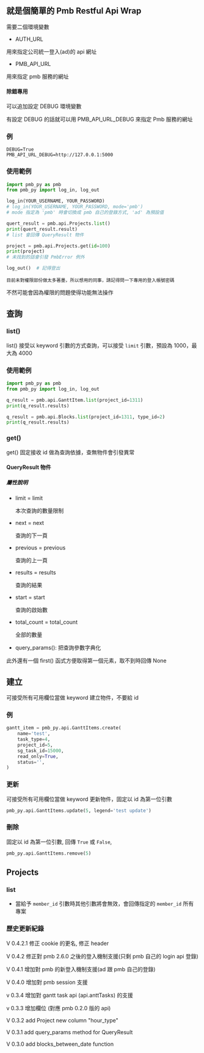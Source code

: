 ## 就是個簡單的 Pmb Restful Api Wrap

需要二個環境變數
- AUTH_URL

用來指定公司統一登入(ad)的 api 網址
- PMB_API_URL

用來指定 pmb 服務的網址

#### 除錯專用

可以追加設定 DEBUG 環境變數

有設定 DEBUG 的話就可以用 PMB_API_URL_DEBUG 來指定 Pmb 服務的網址
### 例
```env
DEBUG=True
PMB_API_URL_DEBUG=http://127.0.0.1:5000
```
### 使用範例

```python
import pmb_py as pmb
from pmb_py import log_in, log_out

log_in(YOUR_USERNAME, YOUR_PASSWORD)
# log_in(YOUR_USERNAME, YOUR_PASSWORD, mode='pmb')
# mode 指定為 'pmb' 時會切換成 pmb 自己的登錄方式, 'ad' 為預設值

quert_result = pmb.api.Projects.list()
print(quert_result.result)
# list 會回傳 QueryResult 物件

project = pmb.api.Projects.get(id=100)
print(project)
# 未找到的話會引發 PmbError 例外

log_out()  # 記得登出
```

`目前未對權限部份做太多著墨，所以想用的同事，請記得問一下專用的登入帳號密碼`

不然可能會因為權限的問題使得功能無法操作

## 查詢
### list() 
list() 接受以 keyword 引數的方式查詢，可以接受 `limit` 引數，預設為 1000，最大為 4000

### 使用範例
```python
import pmb_py as pmb
from pmb_py import log_in, log_out

q_result = pmb.api.GanttItem.list(project_id=1311)
print(q_result.results)

q_result = pmb.api.Blocks.list(project_id=1311, type_id=2)
print(q_result.results)
```

### get()
get() 固定接收 id 做為查詢依據，查無物件會引發異常


#### QueryResult 物件

##### 屬性說明

 - limit = limit
    
    本次查詢的數量限制
 
 - next = next
    
    查詢的下一頁
 - previous = previous
    
    查詢的上一頁
 - results = results
    
    查詢的結果
 - start = start
    
    查詢的啟始數
 - total_count = total_count
    
    全部的數量
 - query_params():
    把查詢參數字典化


此外還有一個 first() 函式方便取得第一個元素，取不到時回傳 None


## 建立

可接受所有可用欄位當做 keyword 建立物件，不要給 id

### 例
```python
gantt_item = pmb_py.api.GanttItems.create(
    name='test',
    task_type=4,
    project_id=5,
    sg_task_id=15000,
    read_only=True,
    status='',
)
```


### 更新
可接受所有可用欄位當做 keyword 更新物件，固定以 id 為第一位引數

```python
pmb_py.api.GanttItems.update(5, legend='test update')
```

### 刪除
固定以 id 為第一位引數, 回傳 `True` 或 `False`, 

```python
pmb_py.api.GanttItems.remove(5)
```


## Projects
### list
- 當給予 `member_id` 引數時其他引數將會無效，會回傳指定的 `member_id` 所有專案

### 歷史更新紀錄
V 0.4.2.1
修正 cookie 的更名, 修正 header

V 0.4.2
修正對 pmb 2.6.0 之後的登入機制支援(只剩 pmb 自己的 login api 登錄)

V 0.4.1
增加對 pmb 的新登入機制支援(ad 跟 pmb 自己的登錄)

V 0.4.0
增加對 pmb session 支援

v 0.3.4
增加對 gantt task api (api.anttTasks) 的支援

v 0.3.3
增加欄位 (對應 pmb 0.2.0 版的 api)

V 0.3.2
add Project new column "hour_type"

V 0.3.1
add query_params method for QueryResult

V 0.3.0
add blocks_between_date function